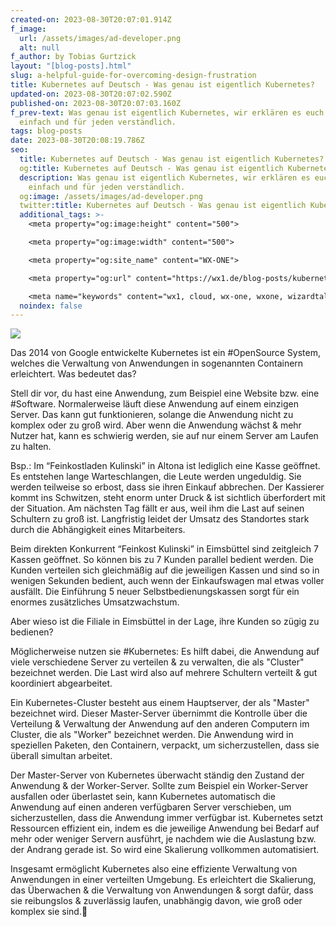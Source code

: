 ```yaml
---
created-on: 2023-08-30T20:07:01.914Z
f_image:
  url: /assets/images/ad-developer.png
  alt: null
f_author: by Tobias Gurtzick
layout: "[blog-posts].html"
slug: a-helpful-guide-for-overcoming-design-frustration
title: Kubernetes auf Deutsch - Was genau ist eigentlich Kubernetes?
updated-on: 2023-08-30T20:07:02.590Z
published-on: 2023-08-30T20:07:03.160Z
f_prev-text: Was genau ist eigentlich Kubernetes, wir erklären es euch einmal
  einfach und für jeden verständlich.
tags: blog-posts
date: 2023-08-30T20:08:19.786Z
seo:
  title: Kubernetes auf Deutsch - Was genau ist eigentlich Kubernetes? - WX-ONE
  og:title: Kubernetes auf Deutsch - Was genau ist eigentlich Kubernetes? - WX-ONE
  description: Was genau ist eigentlich Kubernetes, wir erklären es euch einmal
    einfach und für jeden verständlich.
  og:image: /assets/images/ad-developer.png
  twitter:title: Kubernetes auf Deutsch - Was genau ist eigentlich Kubernetes? - WX-ONE
  additional_tags: >-
    <meta property="og:image:height" content="500">

    <meta property="og:image:width" content="500">

    <meta property="og:site_name" content="WX-ONE">

    <meta property="og:url" content="https://wx1.de/blog-posts/kubernetes-auf-deutsch-was-genau-ist-eigentlich-kubernetes/">

    <meta name="keywords" content="wx1, cloud, wx-one, wxone, wizardtales, iaas, saas, paas, kubernetes, infrastructure, datacenter, csp">
  noindex: false
---
```

![](/assets/images/ad-developer.png)

Das 2014 von Google entwickelte Kubernetes ist ein #OpenSource System, welches die Verwaltung von Anwendungen in sogenannten Containern erleichtert. Was bedeutet das?

Stell dir vor, du hast eine Anwendung, zum Beispiel eine Website bzw. eine #Software. Normalerweise läuft diese Anwendung auf einem einzigen Server. Das kann gut funktionieren, solange die Anwendung nicht zu komplex oder zu groß wird. Aber wenn die Anwendung wächst & mehr Nutzer hat, kann es schwierig werden, sie auf nur einem Server am Laufen zu halten.

Bsp.: Im “Feinkostladen Kulinski” in Altona ist lediglich eine Kasse geöffnet. Es entstehen lange Warteschlangen, die Leute werden ungeduldig. Sie werden teilweise so erbost, dass sie ihren Einkauf abbrechen. Der Kassierer kommt ins Schwitzen, steht enorm unter Druck & ist sichtlich überfordert mit der Situation. Am nächsten Tag fällt er aus, weil ihm die Last auf seinen Schultern zu groß ist. Langfristig leidet der Umsatz des Standortes stark durch die Abhängigkeit eines Mitarbeiters.

Beim direkten Konkurrent “Feinkost Kulinski” in Eimsbüttel sind zeitgleich 7 Kassen geöffnet. So können bis zu 7 Kunden parallel bedient werden. Die Kunden verteilen sich gleichmäßig auf die jeweiligen Kassen und sind so in wenigen Sekunden bedient, auch wenn der Einkaufswagen mal etwas voller ausfällt. Die Einführung 5 neuer Selbstbedienungskassen sorgt für ein enormes zusätzliches Umsatzwachstum.

Aber wieso ist die Filiale in Eimsbüttel in der Lage, ihre Kunden so zügig zu bedienen?

Möglicherweise nutzen sie #Kubernetes: Es hilft dabei, die Anwendung auf viele verschiedene Server zu verteilen & zu verwalten, die als "Cluster" bezeichnet werden. Die Last wird also auf mehrere Schultern verteilt & gut koordiniert abgearbeitet.

Ein Kubernetes-Cluster besteht aus einem Hauptserver, der als "Master" bezeichnet wird. Dieser Master-Server übernimmt die Kontrolle über die Verteilung & Verwaltung der Anwendung auf den anderen Computern im Cluster, die als "Worker" bezeichnet werden. Die Anwendung wird in speziellen Paketen, den Containern, verpackt, um sicherzustellen, dass sie überall simultan arbeitet.

Der Master-Server von Kubernetes überwacht ständig den Zustand der Anwendung & der Worker-Server. Sollte zum Beispiel ein Worker-Server ausfallen oder überlastet sein, kann Kubernetes automatisch die Anwendung auf einen anderen verfügbaren Server verschieben, um sicherzustellen, dass die Anwendung immer verfügbar ist. Kubernetes setzt Ressourcen effizient ein, indem es die jeweilige Anwendung bei Bedarf auf mehr oder weniger Servern ausführt, je nachdem wie die Auslastung bzw. der Andrang gerade ist. So wird eine Skalierung vollkommen automatisiert.

Insgesamt ermöglicht Kubernetes also eine effiziente Verwaltung von Anwendungen in einer verteilten Umgebung. Es erleichtert die Skalierung, das Überwachen & die Verwaltung von Anwendungen & sorgt dafür, dass sie reibungslos & zuverlässig laufen, unabhängig davon, wie groß oder komplex sie sind.🚀